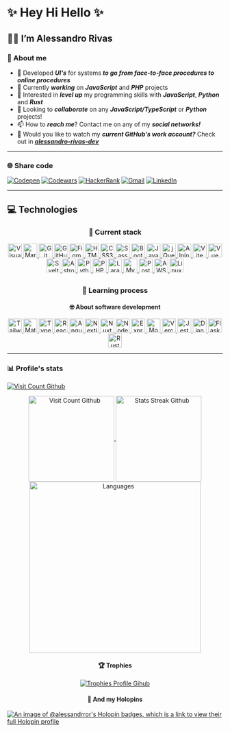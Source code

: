 # ✨ Hey Hi Hello ✨

## 👋🏻 I’m Alessandro Rivas

### 💫 About me

- 💯 Developed ***UI's*** for systems ***to go from face-to-face procedures to online procedures***
- 🔭 Currently ***working*** on ***JavaScript*** and ***PHP*** projects
- 👀 Interested in ***level up*** my programming skills with ***JavaScript***, ***Python*** and ***Rust***
- 💞️ Looking to ***collaborate*** on any ***JavaScript/TypeScript*** or ***Python*** projects!
- 📫 How to ***reach me***? Contact me on any of my ***social networks!***
- 🍷 Would you like to watch my ***current GitHub's work account?*** Check out in ***[alessandro-rivas-dev](https://github.com/alessandro-rivas-dev)***

---

### 🌐 Share code

[![Codepen](https://img.shields.io/static/v1?style=for-the-badge&message=CodePen&color=000000&logo=CodePen&logoColor=FFFFFF&label=)](https://codepen.io/alessandrror)
[![Codewars](https://img.shields.io/static/v1?style=for-the-badge&message=Codewars&color=B1361E&logo=Codewars&logoColor=FFFFFF&label=)](https://www.codewars.com/users/Alessandrror)
[![HackerRank](https://img.shields.io/static/v1?style=for-the-badge&message=HackerRank&color=2DC866&logo=HackerRank&logoColor=FFFFFF&label=)](https://www.hackerrank.com/profile/Alessandrror)
[![Gmail](https://img.shields.io/static/v1?style=for-the-badge&message=Gmail&color=EA4335&logo=Gmail&logoColor=FFFFFF&label=)](mailto:ssandrorivas@gmail.com)
[![LinkedIn](https://img.shields.io/static/v1?style=for-the-badge&message=LinkedIn&color=0A66C2&logo=LinkedIn&logoColor=FFFFFF&label=)](https://linkedin.com/in/alessandrror)
<!-- [![Instagram](https://img.shields.io/static/v1?style=for-the-badge&message=Instagram&color=E4405F&logo=Instagram&logoColor=FFFFFF&label=)](https://instagram.com/alessandrro.r)
[![Spotify](https://img.shields.io/static/v1?style=for-the-badge&message=Spotify&color=1DB954&logo=Spotify&logoColor=FFFFFF&label=)](https://open.spotify.com/user/uninsolent?si=c9edc4229fb24fa4)
[![Discord](https://img.shields.io/static/v1?style=for-the-badge&message=Discord&color=5865F2&logo=Discord&logoColor=FFFFFF&label=)](https://discord.com/users/409197150963236884) -->

---

## 💻 Technologies

<h3 align="center">🎒 Current stack</h3>
<p align="center">
    <a href="https://code.visualstudio.com/">
        <img src="https://skillicons.dev/icons?i=vscode" width="32px" alt="Visual Studio Code">
    </a>
    <a href="https://www.markdownguide.org/">
        <img src="https://skillicons.dev/icons?i=markdown" width="32px" alt="Markdown">
    </a>
    <a href="https://git-scm.com/">
        <img src="https://skillicons.dev/icons?i=git" width="32px" alt="Git">
    </a>
    <a href="https://github.com/">
        <img src="https://skillicons.dev/icons?i=github" width="32px" alt="GitHub">
    </a>
    <a href="https://www.figma.com/">
        <img src="https://skillicons.dev/icons?i=figma" width="32px" alt="Figma">
    </a>
    <a href="https://developer.mozilla.org/en-US/docs/Web/HTML">
        <img src="https://skillicons.dev/icons?i=html" width="32px" alt="HTML5">
    </a>
    <a href="https://developer.mozilla.org/en-US/docs/Web/CSS">
        <img src="https://skillicons.dev/icons?i=css" width="32px" alt="CSS3">
    </a>
    <a href="https://sass-lang.com/">
        <img src="https://skillicons.dev/icons?i=sass" width="32px" alt="Sass">
    </a>
    <a href="https://getbootstrap.com/">
        <img src="https://skillicons.dev/icons?i=bootstrap" width="32px" alt="Bootstrap">
    </a>
    <a href="https://developer.mozilla.org/en-US/docs/Web/JavaScript">
        <img src="https://skillicons.dev/icons?i=js" width="32px" alt="JavaScript">
    </a>
    <a href="https://jquery.com/">
        <img src="https://skillicons.dev/icons?i=jquery" width="32px" alt="jQuery">
    </a>
    <a href="https://alpinejs.dev/">
        <img src="https://skillicons.dev/icons?i=alpinejs" width="32px" alt="Alpine">
    </a>
    <a href="https://vitejs.dev/">
        <img src="https://skillicons.dev/icons?i=vite" width="32px" alt="Vite">
    </a>
    <a href="https://vuejs.org/">
        <img src="https://skillicons.dev/icons?i=vue" width="32px" alt="Vue">
    </a>
    <a href="https://svelte.dev/">
        <img src="https://skillicons.dev/icons?i=svelte" width="32px" alt="Svelte">
    </a>
    <a href="https://astro.build/">
        <img src="https://skillicons.dev/icons?i=astro" width="32px" alt="Astro">
    </a>
    <a href="https://www.python.org/">
        <img src="https://skillicons.dev/icons?i=py" width="32px" alt="Python">
    </a>
    <a href="https://php.net/">
        <img src="https://skillicons.dev/icons?i=php" width="32px" alt="PHP">
    </a>
    <a href="https://laravel.com/">
        <img src="https://skillicons.dev/icons?i=laravel" width="32px" alt="Laravel">
    </a>
    <a href="https://www.mysql.com/">
        <img src="https://skillicons.dev/icons?i=mysql" width="32px" alt="MySQL">
    </a>
    <a href="https://www.postman.com/">
        <img src="https://skillicons.dev/icons?i=postman" width="32px" alt="Postman">
    </a>
    <a href="https://aws.amazon.com/">
        <img src="https://skillicons.dev/icons?i=aws" width="32px" alt="AWS">
    </a>
    <a href="https://linuxmint.com/">
        <img src="https://skillicons.dev/icons?i=linux" width="32px" alt="Linux">
    </a>
</p>

##
<h3 align="center">📖 Learning process</h3>
<h4 align="center">🤓 About software development</h4>
<p align="center">
    <a href="https://tailwindcss.com/">
        <img src="https://skillicons.dev/icons?i=tailwindcss" width="32px" alt="Tailwind CSS">
    </a>
    <a href="https://mui.com/">
        <img src="https://skillicons.dev/icons?i=materialui" width="32px" alt="MaterialUI">
    </a>
    <a href="https://www.typescriptlang.org/">
        <img src="https://skillicons.dev/icons?i=ts" width="32px" alt="TypeScript">
    </a>
    <a href="https://react.dev/">
        <img src="https://skillicons.dev/icons?i=react" width="32px" alt="React">
    </a>
    <a href="https://angular.dev/">
        <img src="https://skillicons.dev/icons?i=angular" width="32px" alt="Angular">
    </a>
    <a href="https://nextjs.org/">
        <img src="https://skillicons.dev/icons?i=nextjs" width="32px" alt="Nextjs">
    </a>
    <a href="https://nuxt.com/">
        <img src="https://skillicons.dev/icons?i=nuxt" width="32px" alt="Nuxt">
    </a>
    <a href="https://nodejs.org/en">
        <img src="https://skillicons.dev/icons?i=nodejs" width="32px" alt="Node.js">
    </a>
    <a href="https://expressjs.com/">
        <img src="https://skillicons.dev/icons?i=express" width="32px" alt="Express">
    </a>
    <a href="https://www.mongodb.com/">
        <img src="https://skillicons.dev/icons?i=mongodb" width="32px" alt="MongoDB">
    </a>
    <a href="https://vercel.com/">
        <img src="https://skillicons.dev/icons?i=vercel" width="32px" alt="Vercel">
    </a>
    <a href="https://jestjs.io/">
        <img src="https://skillicons.dev/icons?i=jest" width="32px" alt="Jest">
    </a>
    <a href="https://www.djangoproject.com/">
        <img src="https://skillicons.dev/icons?i=django" width="32px" alt="Django">
    </a>
    <a href="https://flask.palletsprojects.com/en/2.3.x/">
        <img src="https://skillicons.dev/icons?i=flask" width="32px" alt="Flask">
    </a>
    <a href="https://www.rust-lang.org/">
        <img src="https://skillicons.dev/icons?i=rust" width="32px" alt="Rust">
    </a>
</p>
<!-- <h4 align="center">🕹️ About systems</h4>
<p align="center" width="200">
    <a href="https://www.gnu.org/">
        <img src="https://skillicons.dev/icons?i=bash" width="32px" alt="bash">
    </a>
    <a href="https://www.vim.org/">
        <img src="https://skillicons.dev/icons?i=vim" width="32px" alt="vim">
    </a>
</p>
<h4 align="center">☁ About DevOps</h4>
<p align="center" width="200">
    <a href="https://cloud.google.com/">
        <img src="https://skillicons.dev/icons?i=gcp" width="32px" alt="Google Cloud Platform">
    </a>
    <a href="">
        <img src="https://skillicons.dev/icons?i=azure" width="32px" alt="Azure">
    </a>
    </a>
    <a href="">
        <img src="https://skillicons.dev/icons?i=postgresql" width="32px" alt="Postgres SQL">
    </a>
    <a href="https://tauri.app/">
        <img src="https://skillicons.dev/icons?i=tauri" width="32px" alt="Tauri">
    </a>
    <a href="https://firebase.google.com/">
        <img src="https://skillicons.dev/icons?i=firebase" width="32px" alt="Firebase">
    </a>
</p>
<h4 align="center">🤖 About machine learning</h4>
<p align="center" width="200">
    <a href="https://pytorch.org/">
        <img src="https://skillicons.dev/icons?i=pytorch" width="32px" alt="Pytorch">
    </a>
    <a href="https://www.tensorflow.org/">
        <img src="https://skillicons.dev/icons?i=tensorflow" width="32px" alt="TensorFlow">
    </a>
</p>
<h4 align="center">🏀 About IOT as a hobby</h4>
<p align="center" width="200">
    <a href="https://www.arduino.cc/">
        <img src="https://skillicons.dev/icons?i=arduino" width="32px" alt="Arduino">
    </a>
    <a href="https://www.raspberrypi.org/">
        <img src="https://skillicons.dev/icons?i=raspberrypi" width="32px" alt="Raspberry">
    </a>
</p> -->
<!-- Lock for later -->
<!-- <a href="https://deno.com/">
        <img src="https://skillicons.dev/icons?i=deno" width="32px" alt="Deno">
    </a>
    <a href="https://about.gitlab.com/">
        <img src="https://skillicons.dev/icons?i=gitlab" width="32px" alt="Gitlab">
    </a>
    <a href="https://www.docker.com/">
        <img src="https://skillicons.dev/icons?i=docker" width="32px" alt="Docker">
    </a>
    <a href="https://kubernetes.io/">
        <img src="https://skillicons.dev/icons?i=kubernetes" width="32px" alt="Kubernetes">
    </a>
    <a href="https://www.electronjs.org/">
        <img src="https://skillicons.dev/icons?i=electron" width="32px" alt="Electron">
    </a>
    <a href="https://fastapi.tiangolo.com/">
        <img src="https://skillicons.dev/icons?i=fastapi" width="32px" alt="Fastapi">
    </a>
    <a href="https://graphql.org/">
        <img src="https://skillicons.dev/icons?i=graphql" width="32px" alt="Graphql">
    </a>
    <a href="https://nestjs.com/">
        <img src="https://skillicons.dev/icons?i=nestjs" width="32px" alt="Nestjs">
    </a>
    <a href="https://threejs.org/">
        <img src="https://skillicons.dev/icons?i=threejs" width="32px" alt="Threejs">
    </a>
    <a href="">
        <img src="https://skillicons.dev/icons?i=cs" width="32px" alt="C sharp">
    </a>
    <a href="">
        <img src="https://skillicons.dev/icons?i=cpp" width="32px" alt="C plus plus">
    </a>
    <a href="">
        <img src="https://skillicons.dev/icons?i=dotnet" width="32px" alt="Dotnet">
    </a>
    <a href="">
        <img src="https://skillicons.dev/icons?i=dotnet" width="32px" alt="Dotnet">
    </a>
    <a href="https://bun.sh/">
        <img src="https://skillicons.dev/icons?i=bun" width="32px" alt="Bun">
    </a> -->

---

<h3>📊 Profile's stats</h3>
<a href="https://visitcount.itsvg.in">
  <img src="https://visitcount.itsvg.in/api?id=alessandrror&label=Profile%20Views&color=12&icon=4&pretty=true" alt="Visit Count Github"/>
</a>
<p align="center">
</p>
<!-- To add more stats use: &show=reviews,discussions_started,discussions_answered,prs_merged,prs_merged_percentage in the query params -->
<p align="center">
    <a href="https://github-readme-stats.vercel.app/">
        <img height="200" align="center" src="https://github-readme-stats.vercel.app/api?username=alessandrror&theme=dark&hide_border=true&show_icons=true&bg_color=00000000&" alt="Visit Count Github">
    </a>
    <a href="https://github-readme-streak-stats.herokuapp.com/">
        <img height="200" align="center" src="https://github-readme-streak-stats.herokuapp.com/?user=alessandrror&theme=transparent&hide_border=true" alt="Stats Streak Github">
    </a>
    <a href="https://github-readme-stats.vercel.app/">
        <img height="400" align="center" src="https://github-readme-stats.vercel.app/api/top-langs/?username=alessandrror&theme=dark&bg_color=00000000&hide_border=true&layout=compact&langs_count=20" alt="Languages">
    </a>
</p>
<h4 align="center">🏆 Trophies</h4>
<p align="center">
    <a href="https://github-profile-trophy.vercel.app/">
        <img src="https://github-profile-trophy.vercel.app/?username=alessandrror&theme=darkhub&no-frame=true&margin-w=15&margin-h=15&bg=true&column=7" alt="Trophies Profile Gihub">
    </a>
</p>

<h4 align="center">🦖 And my Holopins</h4>

[![An image of @alessandrror's Holopin badges, which is a link to view their full Holopin profile](https://holopin.me/alessandrror)](https://holopin.io/@alessandrror)

<!-- #### 🐦 Latest Tweet
[![](https://gtce.itsvg.in/api?username=Alessandrror)](https://github.com/VishwaGauravIn/github-twitter-card-embed) -->
<!-- ### ✍️ Random Dev Quote
![](https://quotes-github-readme.vercel.app/api?type=horizontal&theme=radical) -->

<!-- <p>
  <img src="https://spotify-github-profile.vercel.app/api/view?uid=11147618695&cover_image=true&theme=novatorem&show_offline=true&background_color=121212&interchange=false&bar_color=53b14f&bar_color_cover=false">
  <img src="https://spotify-recently-played-readme.vercel.app/api?user=uninsolent&count=10">
</p> -->
